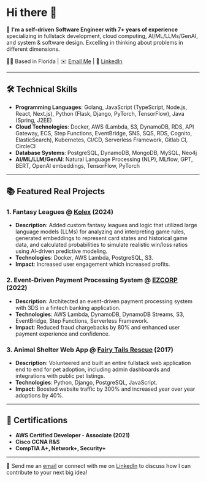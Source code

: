 # Hi there 👋

🌟 **I'm a self-driven Software Engineer with 7+ years of experience** specializing in fullstack development, cloud computing, AI/ML/LLMs/GenAI, and system & software design. Excelling in thinking about problems in different dimensions.

📍🌴 Based in Florida | ✉️ [Email Me](mailto:marcosaleman.developer@gmail.com) | 🔗 [LinkedIn](https://www.linkedin.com/in/aleman-marcos/)

---

## 🛠️ Technical Skills

- **Programming Languages**: Golang, JavaScript (TypeScript, Node.js, React, Next.js), Python (Flask, Django, PyTorch, TensorFlow), Java (Spring, J2EE)
- **Cloud Technologies**: Docker, AWS (Lambda, S3, DynamoDB, RDS, API Gateway, ECS, Step Functions, EventBridge, SNS, SQS, RDS, Cognito, ElasticSearch), Kubernetes, CI/CD, Serverless Framework, Gitlab CI, CircleCI
- **Database Systems**: PostgreSQL, DynamoDB, MongoDB, MySQL, Neo4j
- **AI/ML/LLM/GenAI**: Natural Language Processing (NLP), MLflow, GPT, BERT, OpenAI embeddings, TensorFlow, PyTorch

---

## 📚 Featured Real Projects

### **1. Fantasy Leagues @ [Kolex](https://kings-league.kolex.gg/) (2024)**
- **Description**: Added custom fantasy leagues and logic that utilized large language models (LLMs) for analyzing and interpreting game rules, generated embeddings to represent card states and historical game data, and calculated probabilities to simulate realistic win/loss ratios using AI-driven predictive modeling.
- **Technologies**: Docker, AWS Lambda, PostgreSQL, S3.
- **Impact**: Increased user engagement which increased profits.

### **2. Event-Driven Payment Processing System @ [EZCORP](https://www.ezplus.com/) (2022)**
- **Description**: Architected an event-driven payment processing system with 3DS in a fintech banking application.
- **Technologies**: AWS Lambda, DynamoDB, DynamoDB Streams, S3, EventBridge, Step Functions, Serverless Framework.
- **Impact**: Reduced fraud chargebacks by 80% and enhanced user payment experience and confidence.

### **3. Animal Shelter Web App @ [Fairy Tails Rescue](https://fairytailsdogrescue.org/) (2017)**
- **Description**: Volunteered and built an entire fullstack web application end to end for pet adoption, including admin dashboards and integrations with public pet listings.
- **Technologies**: Python, Django, PostgreSQL, JavaScript.
- **Impact**: Boosted website traffic by 300% and increased year over year adoptions by 40%.

---

## 📜 Certifications
- **AWS Certified Developer - Associate (2021)**
- **Cisco CCNA R&S**
- **CompTIA A+, Network+, Security+**

---

🚀 Send me an [email](mailto:marcosaleman.developer@gmail.com) or connect with me on [LinkedIn](https://www.linkedin.com/in/aleman-marcos/) to discuss how I can contribute to your next big idea!
